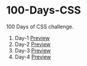 # 100-Days-CSS
100 Days of CSS challenge.

1. Day-1  [Preview](https://codepen.io/nail_the_code/pen/GRxppqw)
2. Day-2  [Preview](https://codepen.io/nail_the_code/pen/zYWvwGV)
3. Day-3  [Preview](https://codepen.io/nail_the_code/pen/KKogjwZ)
4. Day-4  [Preview](https://codepen.io/nail_the_code/pen/ZExLEgw)
